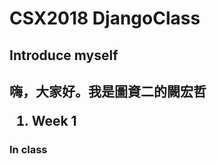 <h1>CSX2018 DjangoClass</h1>

<h2>Introduce myself<h2>

<p>嗨，大家好。我是圖資二的闕宏哲</p>

<ol><li>Week 1</li></ol>

<h3>In class</h3>
